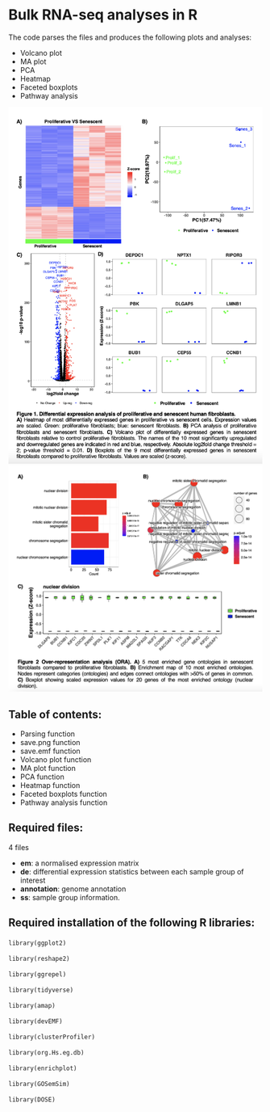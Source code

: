 # Bulk RNA-seq analyses in R

The code parses the files and produces the following plots and analyses:
- Volcano plot 
- MA plot 
- PCA 
- Heatmap 
- Faceted boxplots 
- Pathway analysis

![](figures.png)
![](figures2.png)
  
## Table of contents: 
- Parsing function
- save.png function
- save.emf function
- Volcano plot function
- MA plot function
- PCA function
- Heatmap function
- Faceted boxplots function
- Pathway analysis function 

## Required files: 
4 files 
  - **em**: a normalised expression matrix
  - **de**: differential expression statistics between each sample group of interest 
  - **annotation**: genome annotation
  - **ss**: sample group information. 

## Required installation of the following R libraries: 
`library(ggplot2)`

`library(reshape2)`

`library(ggrepel)`

`library(tidyverse)`

`library(amap)`

`library(devEMF)`

`library(clusterProfiler)` 

`library(org.Hs.eg.db)`

`library(enrichplot)`

`library(GOSemSim)`

`library(DOSE)`
